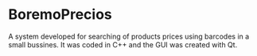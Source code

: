 # BoremoPrecios
A system developed for searching of products prices using barcodes in a small bussines. It was coded in C++ and the GUI was created with Qt.

